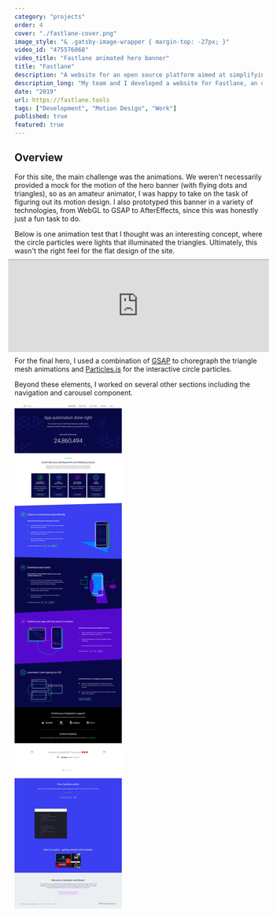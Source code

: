 ```yaml
---
category: "projects"
order: 4
cover: "./fastlane-cover.png"
image_style: "& .gatsby-image-wrapper { margin-top: -27px; }"
video_id: "475576068"
video_title: "Fastlane animated hero banner"
title: "Fastlane"
description: "A website for an open source platform aimed at simplifying Android and iOS deployment."
description_long: "My team and I developed a website for Fastlane, an open source platform aimed at simplifying Android and iOS deployment. In addition, I contributed to the motion design of the hero.<br><br> Technologies used include: Grow, HTML, SASS, and vanilla Javascript. "
date: "2019"
url: https://fastlane.tools
tags: ["Development", "Motion Design", "Work"]
published: true
featured: true
---
```


## Overview

For this site, the main challenge was the animations. We weren't necessarily provided a mock for the motion of the hero banner (with flying dots and triangles), so as an amateur animator, I was happy to take on the task of figuring out its motion design. I also prototyped this banner in a variety of technologies, from WebGL to GSAP to AfterEffects, since this was honestly just a fun task to do.

Below is one animation test that I thought was an interesting concept, where the circle particles were lights that illuminated the triangles. Ultimately, this wasn't the right feel for the flat design of the site.

<div class="iframe-video" style="padding:35.34% 0 0 0;position:relative;"><iframe src="https://player.vimeo.com/video/477868700?autoplay=1&loop=1&title=0&byline=0&portrait=0&mute=1" style="position:absolute;top:0;left:0;width:100%;height:100%;transform:scale(1.05);background:#090847;" frameborder="0" allow="autoplay;" allowfullscreen></iframe></div>

For the final hero, I used a combination of [GSAP](https://greensock.com/gsap/) to choregraph the triangle mesh animations and [Particles.js](https://vincentgarreau.com/particles.js/) for the interactive circle particles.

Beyond these elements, I worked on several other sections including the navigation and carousel component.

![Fastlane screenshot](./fastlane-screenshot.jpg)
